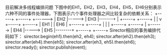 目前解决多线程编排问题
下图中的EH1，EH2，EH3，EH4，EH5，EH6分别表示六种不同的事件处理器，下图表示六个事件处理器之间比较复杂的依赖关系：
                 +-----+       +-----+ 
        +------> | EH2 |-----> | EH3 |-------+
        |        +-----+     +-----+         |
        |                                    v
     +-----+                             +-----+
     | EH1 |                             | EH6 |
     +-----+                             +-----+
        |                                     |
        |        +-----+       +-----+        |
        +------> | EH4 |-----> | EH5 |--------+
                 +-----+       +-----+
Sirector相应的事务编排代码如下：
sirector.begin(eh1).then(eh2, eh4);
sirector.after(eh2).then(eh3);
sirector.after(eh4).then(eh5);
sirector.after(eh3, eh5).then(eh6);
sirector.ready();
sirector.publish(event);